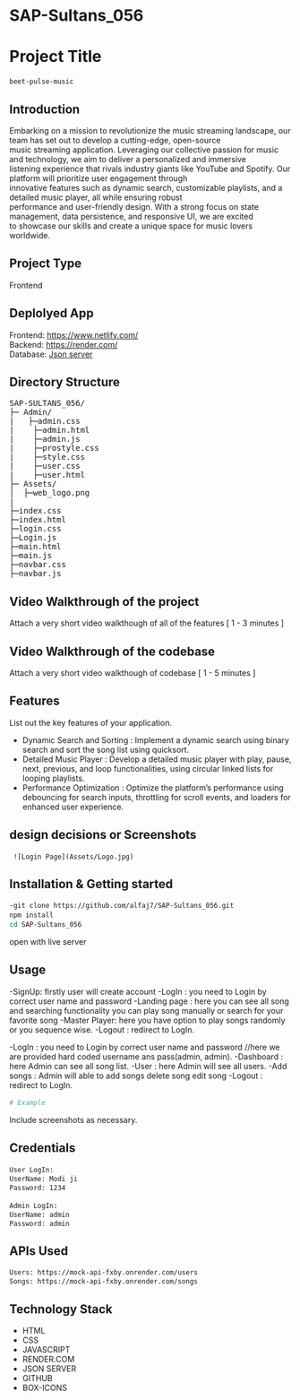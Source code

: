 # SAP-Sultans_056
# Project Title
    beet-pulse-music

## Introduction
Embarking on a mission to revolutionize the music streaming landscape, our team has set out to develop a cutting-edge, open-source</br>
music streaming application. Leveraging our collective passion for music and technology, we aim to deliver a personalized and immersive </br>listening experience that rivals industry giants like YouTube and Spotify. Our platform will prioritize user engagement through 
</br>innovative features such as dynamic search, customizable playlists, and a detailed music player, all while ensuring robust 
</br>performance and user-friendly design. With a strong focus on state management, data persistence, and responsive UI, we are excited </br>to showcase our skills and create a unique space for music lovers worldwide.

 
## Project Type
Frontend 

## Deplolyed App
Frontend: https://www.netlify.com/ </br>
Backend: https://render.com/ </br>
Database: [Json server](https://mock-api-fxby.onrender.com/)

## Directory Structure
<pre>SAP-SULTANS_056/
├─ Admin/
|   ├─admin.css
|    ├─admin.html
|    ├─admin.js
|    ├─prostyle.css
|    ├─style.css
|    ├─user.css
|    ├─user.html
├─ Assets/
│  ├─web_logo.png 
|
├─index.css
├─index.html
├─login.css
├─Login.js
├─main.html
├─main.js
├─navbar.css
├─navbar.js
</pre>

## Video Walkthrough of the project
Attach a very short video walkthough of all of the features [ 1 - 3 minutes ]

## Video Walkthrough of the codebase
Attach a very short video walkthough of codebase [ 1 - 5 minutes ]

## Features
List out the key features of your application.

- Dynamic Search and Sorting : Implement a dynamic search using binary search and sort the song list using quicksort.
- Detailed Music Player : Develop a detailed music player with play, pause, next, previous, and loop functionalities, using circular linked lists for looping playlists.
- Performance Optimization : Optimize the platform’s performance using debouncing for search inputs, throttling for scroll events, and loaders for enhanced user experience.

## design decisions or Screenshots
     ![Login Page](Assets/Logo.jpg)

## Installation & Getting started
```bash
-git clone https://github.com/alfaj7/SAP-Sultans_056.git
npm install
cd SAP-Sultans_056
```
open with live server 

## Usage
<!-- User Side -->
-SignUp: firstly user will create account
-LogIn : you need to Login by correct user name and password
-Landing page : here you can see all song and searching functionality you can play song manually or search for your favorite song
-Master Player: here you have option to play songs randomly or you sequence wise.
-Logout : redirect to LogIn.

<!-- Admin Side -->
-LogIn : you need to Login by correct user name and password //here we are provided hard coded username ans pass(admin, admin).
-Dashboard : here Admin can see all song list.
-User : here Admin will see all users.
-Add songs : Admin will able to add songs delete song edit song
-Logout : redirect to LogIn.
```bash
# Example
```

Include screenshots as necessary.

## Credentials
    User LogIn: 
    UserName: Modi ji
    Password: 1234

    Admin LogIn: 
    UserName: admin
    Password: admin
## APIs Used
    Users: https://mock-api-fxby.onrender.com/users
    Songs: https://mock-api-fxby.onrender.com/songs


## Technology Stack

- HTML
- CSS
- JAVASCRIPT
- RENDER.COM
- JSON SERVER
- GITHUB
- BOX-ICONS
